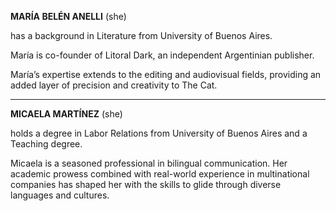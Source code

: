 
**MARÍA BELÉN ANELLI** (she) 

has a background in Literature from University of Buenos Aires.

María is co-founder of Litoral Dark, an independent Argentinian publisher.

María’s expertise extends to the editing and audiovisual fields, providing an added layer of precision and creativity to The Cat.

---

**MICAELA MARTÍNEZ** (she) 

holds a degree in Labor Relations from University of Buenos Aires and a Teaching degree.

Micaela is a seasoned professional in bilingual communication. Her academic prowess combined with real-world experience in multinational companies has shaped her with the skills to glide through diverse languages and cultures.

